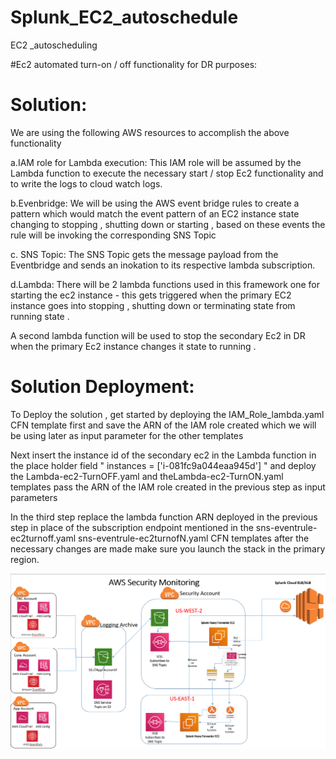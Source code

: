 # Splunk_EC2_autoschedule
EC2 _autoscheduling 

#Ec2 automated turn-on / off functionality for DR purposes:

# Solution:
We are using the following AWS resources to accomplish the above functionality

a.IAM role for Lambda execution:
This IAM role will be assumed by the Lambda function to execute the necessary start / stop Ec2 functionality and to write the logs to cloud watch logs.

b.Evenbridge:
We will be using the AWS event bridge rules to create a pattern which would match the event pattern of an EC2 instance state changing to stopping , shutting down or starting , based on these events the rule will be invoking the corresponding SNS Topic

c. SNS Topic:
The SNS Topic gets the message payload from the Eventbridge and sends an inokation to its respective lambda subscription.

d.Lambda:
There will be 2 lambda functions used in this framework one for starting  the ec2 instance - this gets triggered when the primary EC2 instance goes into stopping , shutting down or terminating state from running state .

A second lambda function will be used to stop the secondary Ec2 in DR when the primary Ec2 instance changes it state to running .



# Solution Deployment:
To Deploy the solution , get started by deploying the IAM_Role_lambda.yaml CFN template first and save the ARN of the IAM role created which we will be using later as input parameter for the other templates

Next insert the instance id of the secondary ec2 in the Lambda function in the place holder field  " instances = ['i-081fc9a044eaa945d'] " and deploy the Lambda-ec2-TurnOFF.yaml and theLambda-ec2-TurnON.yaml templates pass the ARN of the IAM role created in the previous step as input parameters

In the third step replace the lambda function ARN deployed in the previous step in place of the subscription endpoint mentioned in the  sns-eventrule-ec2turnoff.yaml sns-eventrule-ec2turnofN.yaml CFN templates after the necessary changes are made make sure you launch the stack in the primary region.

![](Splun_DR.png)


